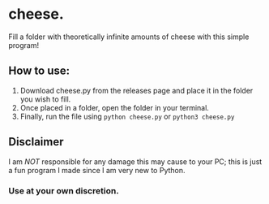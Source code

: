 # cheese.
Fill a folder with theoretically infinite amounts of cheese with this simple program!

## How to use:

1. Download cheese.py from the releases page and place it in the folder you wish to fill.
2. Once placed in a folder, open the folder in your terminal.
3. Finally, run the file using ```python cheese.py``` or ```python3 cheese.py```

## Disclaimer
I am *NOT* responsible for any damage this may cause to your PC; this is just a fun program I made since I am very new to Python. 
### **Use at your own discretion.**
